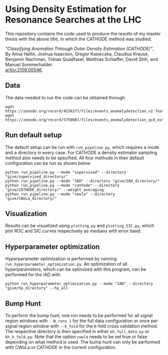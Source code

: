 # Using Density Estimation for Resonance Searches at the LHC

This repository contains the code used to produce the results of my master thesis with the above title, in which the CATHODE method was studied. 

*"Classifying Anomalies THrough Outer Density Estimation (CATHODE)"*,  
By Anna Hallin, Joshua Isaacson, Gregor Kasieczka, Claudius Krause, Benjamin Nachman,
Tobias Quadfasel, Matthias Schlaffer, David Shih, and Manuel Sommerhalder. <br>
[arXiv:2109.00546](https://arxiv.org/abs/2109.00546). 

## Data 

The data needed to run the code can be obtained through 
```
wget https://zenodo.org/record/4536377/files/events_anomalydetection_v2.features.h5
wget https://zenodo.org/record/5759087/files/events_anomalydetection_qcd_extra_inneronly_features.h5
```

## Run default setup

The default setup can be run with `run_pipeline.py`, which requires a mode and a directory in every case. For CATHODE a density estimator sampling method also needs to be specified. All four methods in their default configuration can be run as shown below
 
```
python run_pipeline.py --mode "supervised" --directory "give/supervised_directory/"
python run_pipeline.py --mode "IAD" --directory "give/IAD_directory/"
python run_pipeline.py --mode "cathode" --directory "give/CATHODE_directory/" --weight_averaging
python run_pipeline.py --mode "cwola" --directory "give/CWoLa_directory/"
```

## Visualization

Results can be visualized using `plotting.py` and `plotting_SIC.py`, which plot ROC and SIC curves respectively as medians with error band.

## Hyperparameter optimization

Hyperparameter optimization is performed by running `run_hyperparameter_optimization.py`. An optimization of all hyperparameters, which can be optimized with this program, can be performed for the IAD with

```
python run_hyperparameter_optimization.py --mode "IAD" --directory "give/hp_directory" --hp_all
```

## Bump Hunt

To perform the bump hunt, one run needs to be performed for all signal region windows with `--N_runs 1` for the full data configuration or once per signal region window with `--k_fold` for the k-fold cross validation method. The respective directory is then specified in either `bh_full_data.py` or `bh_k_fold.py`. Note that the option `cwola` needs to be set true or false depending on what method is used. The bump hunt can only be performed with CWoLa or CATHODE in the current configuration.
